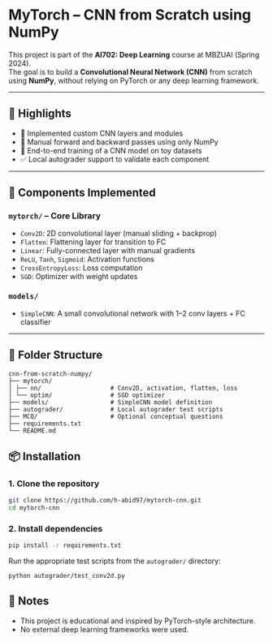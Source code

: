 # MyTorch – CNN from Scratch using NumPy

This project is part of the **AI702: Deep Learning** course at MBZUAI (Spring 2024).  
The goal is to build a **Convolutional Neural Network (CNN)** from scratch using **NumPy**, without relying on PyTorch or any deep learning framework.

---

## 📌 Highlights

- 🔨 Implemented custom CNN layers and modules
- 🧮 Manual forward and backward passes using only NumPy
- 🧠 End-to-end training of a CNN model on toy datasets
- ✅ Local autograder support to validate each component

---

## 🧠 Components Implemented

### `mytorch/` – Core Library

- `Conv2D`: 2D convolutional layer (manual sliding + backprop)
- `Flatten`: Flattening layer for transition to FC
- `Linear`: Fully-connected layer with manual gradients
- `ReLU`, `Tanh`, `Sigmoid`: Activation functions
- `CrossEntropyLoss`: Loss computation
- `SGD`: Optimizer with weight updates

### `models/`

- `SimpleCNN`: A small convolutional network with 1–2 conv layers + FC classifier

---

## 📁 Folder Structure

```
cnn-from-scratch-numpy/
├── mytorch/
│ ├── nn/                   # Conv2D, activation, flatten, loss
│ └── optim/                # SGD optimizer
├── models/                 # SimpleCNN model definition
├── autograder/             # Local autograder test scripts
├── MCQ/                    # Optional conceptual questions
├── requirements.txt
└── README.md
```


## 📦 Installation

### 1. Clone the repository
```bash
git clone https://github.com/h-abid97/mytorch-cnn.git
cd mytorch-cnn
```

### 2. Install dependencies
```bash
pip install -r requirements.txt
```

Run the appropriate test scripts from the `autograder/` directory:
```bash
python autograder/test_conv2d.py
```

## 📌 Notes
- This project is educational and inspired by PyTorch-style architecture.
- No external deep learning frameworks were used.
